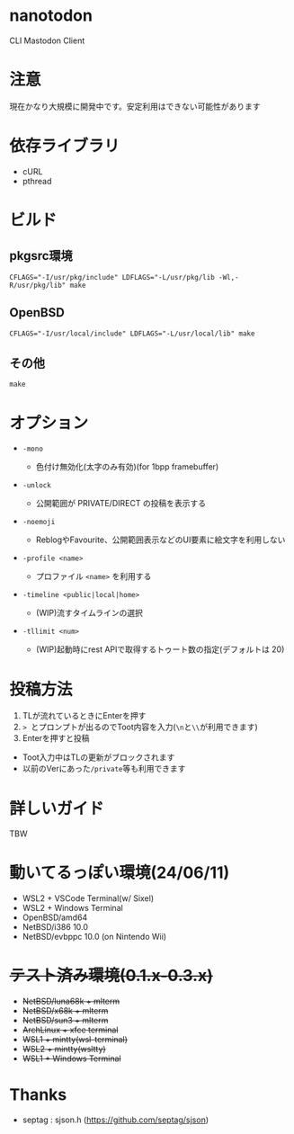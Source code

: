 # nanotodon
CLI Mastodon Client

# 注意
現在かなり大規模に開発中です。安定利用はできない可能性があります

# 依存ライブラリ
- cURL
- pthread

# ビルド
## pkgsrc環境
```CFLAGS="-I/usr/pkg/include" LDFLAGS="-L/usr/pkg/lib -Wl,-R/usr/pkg/lib" make```

## OpenBSD
```CFLAGS="-I/usr/local/include" LDFLAGS="-L/usr/local/lib" make```

## その他
```make```

# オプション
- ```-mono```  
  - 色付け無効化(太字のみ有効)(for 1bpp framebuffer)

- ```-unlock```  
  - 公開範囲が PRIVATE/DIRECT の投稿を表示する

- ```-noemoji```  
  - ReblogやFavourite、公開範囲表示などのUI要素に絵文字を利用しない

- ```-profile <name>```  
  - プロファイル ``<name>`` を利用する

- ```-timeline <public|local|home>```  
  - (WIP)流すタイムラインの選択

- ```-tllimit <num>```  
  - (WIP)起動時にrest APIで取得するトゥート数の指定(デフォルトは 20)

# 投稿方法
1. TLが流れているときにEnterを押す
2. ``> ``とプロンプトが出るのでToot内容を入力(``\n``と``\\``が利用できます)
3. Enterを押すと投稿
- Toot入力中はTLの更新がブロックされます
- 以前のVerにあった``/private``等も利用できます

# 詳しいガイド
TBW  

# 動いてるっぽい環境(24/06/11)
- WSL2 + VSCode Terminal(w/ Sixel)
- WSL2 + Windows Terminal
- OpenBSD/amd64
- NetBSD/i386 10.0
- NetBSD/evbppc 10.0 (on Nintendo Wii)

# ~~テスト済み環境(0.1.x-0.3.x)~~
- ~~NetBSD/luna68k + mlterm~~
- ~~NetBSD/x68k + mlterm~~
- ~~NetBSD/sun3 + mlterm~~
- ~~ArchLinux + xfce terminal~~
- ~~WSL1 + mintty(wsl-terminal)~~
- ~~WSL2 + mintty(wsltty)~~
- ~~WSL1 + Windows Terminal~~

# Thanks
- septag : sjson.h (https://github.com/septag/sjson)
